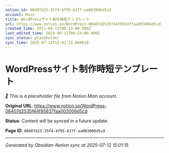 ```yaml
---
notion_id: 08407d25-35f4-4f95-837f-aa003006d5cd
account: Main
title: WordPressサイト制作時短テンプレート
url: https://www.notion.so/WordPress-08407d2535f44f95837faa003006d5cd
created_time: 2023-09-11T00:13:00.000Z
last_edited_time: 2023-09-11T00:24:00.000Z
sync_status: placeholder
sync_time: 2025-07-12T15:01:15.084618
---
```


# WordPressサイト制作時短テンプレート

*🔄 This is a placeholder file from Notion Main account.*

**Original URL**: https://www.notion.so/WordPress-08407d2535f44f95837faa003006d5cd

**Status**: Content will be synced in a future update.

**Page ID**: `08407d25-35f4-4f95-837f-aa003006d5cd`

---

*Generated by Obsidian-Notion sync at 2025-07-12 15:01:15*
